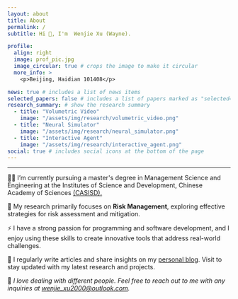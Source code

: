```yaml
---
layout: about
title: About
permalink: /
subtitle: Hi 👋, I'm  Wenjie Xu (Wayne).

profile:
  align: right
  image: prof_pic.jpg
  image_circular: true # crops the image to make it circular
  more_info: >
    <p>Beijing, Haidian 101408</p>

news: true # includes a list of news items
selected_papers: false # includes a list of papers marked as "selected={true}"
research_summary: # show the research summary
  - title: "Volumetric Video"
    image: "/assets/img/research/volumetric_video.png"
  - title: "Neural Simulator"
    image: "/assets/img/research/neural_simulator.png"
  - title: "Interactive Agent"
    image: "/assets/img/research/interactive_agent.png"
social: true # includes social icons at the bottom of the page
---
```


---------
<!--my introduction start-->
👨‍🎓 I’m currently pursuing a master's degree in Management Science and Engineering at the Institutes of Science and Development, Chinese Academy of Sciences <a href="http://www.casisd.cn/" target="_blank"> (CASISD). </a>

🔭 My research primarily focuses on <b>Risk Management</b>, exploring effective strategies for risk assessment and
mitigation.

⚡ I have a strong passion for programming and software development, and I enjoy using these skills to create
innovative tools that address real-world challenges.

📝 I regularly write articles and share insights on my <a href="https://wenjiexu2000.github.io/blog/"
    target="_blank">personal blog</a>. Visit to stay updated with my latest research and projects.

💬 <em>I love dealing with different people. Feel free to reach out to me with any inquiries at <a
        href="mailto:wenjie_xu2000@outlook.com">wenjie_xu2000@outlook.com</a>.</em>
